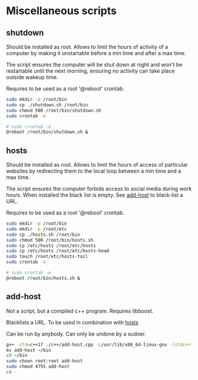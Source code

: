 # Miscellaneous scripts

## shutdown

Should be installed as root. Allows to limit the hours of activity of a computer by making
it unstartable before a min time and after a max time.

The script ensures the computer will be shut down at night and won't be restartable until
the next morning, ensuring no activity can take place outside wakeup time.

Requires to be used as a root '@reboot' crontab.

```bash
sudo mkdir -p /root/bin
sudo cp ./shutdown.sh /root/bin
sudo chmod 500 /root/bin/shutdown.sh
sudo crontab -e
```

```sh
# sudo crontab -e
@reboot /root/bin/shutdown.sh &
```

## hosts

Should be installed as root. Allows to limit the hours of access of particular websites by
redirecting them to the local loop between a min time and a max time.

The script ensures the computer forbids access to social media during work hours. When installed
the black list is empty. See [add-host](#add-hosts) to black-list a URL.

Requires to be used as a root '@reboot' crontab.

```bash
sudo mkdir -p /root/bin
sudo mkdir -p /root/etc
sudo cp ./hosts.sh /root/bin
sudo chmod 500 /root/bin/hosts.sh
sudo cp /etc/hosts /root/etc/hosts
sudo cp /etc/hosts /root/etc/hosts-head
sudo touch /root/etc/hosts-tail
sudo crontab -e
```

```sh
# sudo crontab -e
@reboot /root/bin/hosts.sh &
```

## add-host

Not a script, but a compiled c++ program. Requires libboost.

Blacklists a URL. To be used in combination with [hosts](#hosts)

Can be run by anybody. Can only be undone by a sudoer.

```bash
g++ -std=c++17 ./c++/add-host.cpp -L/usr/lib/x86_64-linux-gnu -lstdc++fs -o add-host
mv add-host ~/bin
cd ~/bin
sudo chown root:root add-host
sudo chmod 4755 add-host
cd -
```
